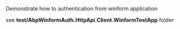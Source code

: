 Demonstrate how to authentication from winform application

see **test/AbpWinformAuth.HttpApi.Client.WinformTestApp** folder